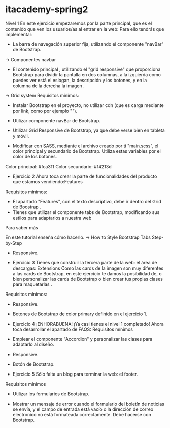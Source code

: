 # itacademy-spring2
Nivel 1
En este ejercicio empezaremos por la parte principal, que es el contenido que ven los usuarios/as al entrar en la web:
Para ello tendrás que implementar:

- La barra de navegación superior fija, utilizando el componente "navBar" de Bootstrap.

-> Componentes navbar

- El contenido principal , utilizando el "grid responsive" que proporciona Bootstrap para dividir la pantalla en dos columnas, a la izquierda como puedes ver está el eslogan, la descripción y los botones, y en la columna de la derecha la imagen .

-> Grid system
Requisitos mínimos: 
- Instalar Bootstrap en el proyecto, no utilizar cdn (que es carga mediante por link, como por ejemplo "<link href="https://cdn.jsdelivr.net/npm/bootstrap@5.0.2/... ." rel="stylesheet" crossorigin="anonymous">").

- Utilizar componente navBar de Bootstrap.

- Utilizar Grid Responsive de Bootstrap, ya que debe verse bien en tableta y móvil.

- Modificar con SASS, mediante el archivo creado por ti "main.scss", el color principal y secundario de Bootstrap. Utiliza estas variables por el color de los botones.

Color principal: #fca311
Color secundario: #14213d

- Ejercicio 2
Ahora toca crear la parte de funcionalidades del producto que estamos vendiendo:Features

Requisitos mínimos:


- El apartado "Features", con el texto descriptivo, debe ir dentro del Grid de Boostrap .
- Tienes que utilizar el componente tabs de Bootstrap, modificando sus estilos para adaptarlos a nuestra web

Para saber más

En este tutorial enseña cómo hacerlo. -> How to Style Bootstrap Tabs Step-by-Step

- Responsive.


- Ejercicio 3
Tienes que construir la tercera parte de la web: el área de descargas: Extensions
Como las cards de la imagen son muy diferentes a las cards de Bootstrap, en este ejercicio te damos la posibilidad de, o bien personalizar las cards de Bootstrap o bien crear tus propias clases para maquetarlas  .



Requisitos mínimos:
-  Responsive.

-  Botones de Bootstrap de color primary definido en el ejercicio 1.


- Ejercicio 4
¡ENHORABUENA! ¡Ya casi tienes el nivel 1 completado! Ahora toca desarrollar el apartado de FAQS:
Requisitos mínimos
- Emplear el componente "Accordion" y personalizar las clases para adaptarlo al diseño.

- Responsive.


- Botón de Bootstrap.
- Ejercicio 5
Sólo falta un blog para terminar la web: el footer.

Requisitos mínimos
- Utilizar los formularios de Bootstrap.

- Mostrar un  mensaje de error  cuando el formulario del boletín de noticias se envía, y el campo de entrada está vacío o la dirección de correo electrónico no está formateada correctamente. Debe hacerse con Bootstrap.

